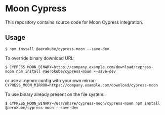 # Moon Cypress

This repository contains source code for Moon Cypress integration.

## Usage

```
$ npm install @aerokube/cypress-moon --save-dev
```

To override binary download URL:

```
$ CYPRESS_MOON_BINARY=https://company.example.com/download/cypress-moon npm install @aerokube/cypress-moon --save-dev
```

or use a .npmrc config with your own mirror:
`
CYPRESS_MOON_MIRROR=https://company.example.com/download/cypress-moon
`

To use binary already present on the file system:

```
$ CYPRESS_MOON_BINARY=/usr/share/cypress-moon/cypress-moon npm install @aerokube/cypress-moon --save-dev
```
